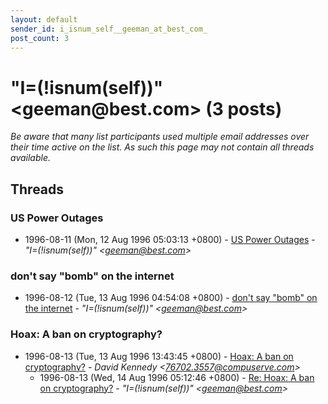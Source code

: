 ```yaml
---
layout: default
sender_id: i_isnum_self__geeman_at_best_com_
post_count: 3
---
```


# "I=(!isnum(self))" <geeman<span>@</span>best.com> (3 posts)

_Be aware that many list participants used multiple email addresses over their time active on the list. As such this page may not contain all threads available._

## Threads

### US Power Outages
+ 1996-08-11 (Mon, 12 Aug 1996 05:03:13 +0800) - [US Power Outages](/archive/1996/08/4abb9b797999c6fd3e08d4ac5a8d6fec2c6ea14476e3c85b3178e310c1b66a3e) - _"I=(!isnum(self))" \<geeman@best.com\>_

### don't say "bomb" on the internet
+ 1996-08-12 (Tue, 13 Aug 1996 04:54:08 +0800) - [don't say "bomb" on the internet](/archive/1996/08/0bb3d18ceea57bd959fcfd1370bfe0ab8ad12fb36bc229bff28426072de47b91) - _"I=(!isnum(self))" \<geeman@best.com\>_

### Hoax: A ban on cryptography?
+ 1996-08-13 (Tue, 13 Aug 1996 13:43:45 +0800) - [Hoax: A ban on cryptography?](/archive/1996/08/00be74ce214418fe621671852905de642ea3c833236d6e3c3f27d50614d1abfa) - _David Kennedy \<76702.3557@compuserve.com\>_
  + 1996-08-13 (Wed, 14 Aug 1996 05:12:46 +0800) - [Re: Hoax: A ban on cryptography?](/archive/1996/08/291ad2c19fdd195611e513daea352193ae43197e0c8964750641df51b8777825) - _"I=(!isnum(self))" \<geeman@best.com\>_

